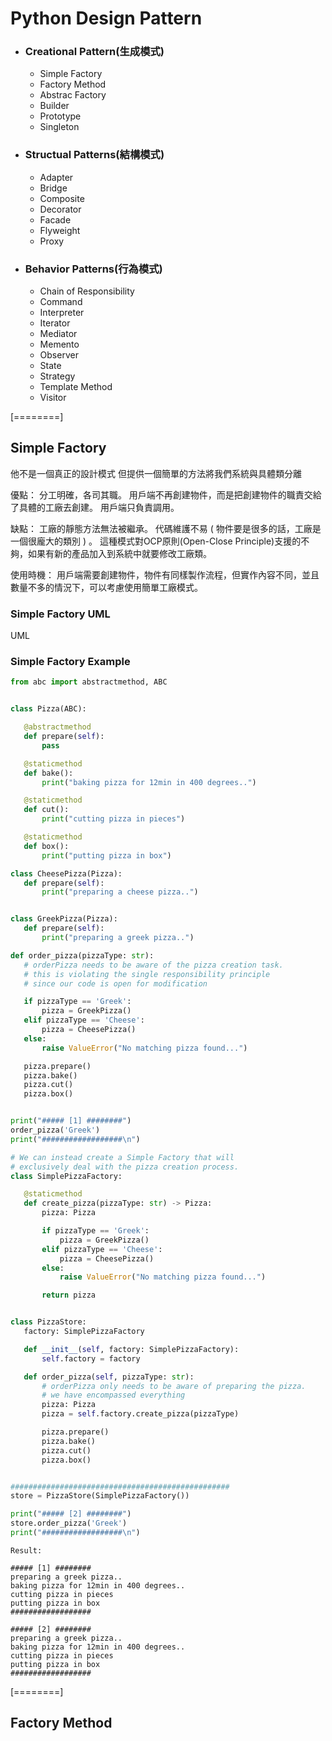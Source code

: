 # Python Design Pattern
- ### Creational Pattern(生成模式)
	- Simple Factory
	- Factory Method
	- Abstrac Factory
	- Builder
	- Prototype
	- Singleton
- ### Structual Patterns(結構模式)
	- Adapter
	- Bridge
	- Composite
	- Decorator
	- Facade
	- Flyweight
	- Proxy
- ### Behavior Patterns(行為模式)
	- Chain of Responsibility
	- Command
	- Interpreter
	- Iterator
	- Mediator
	- Memento
	- Observer
	- State
	- Strategy
	- Template Method
	- Visitor

[========]
## Simple Factory
他不是一個真正的設計模式
但提供一個簡單的方法將我們系統與具體類分離

優點：
分工明確，各司其職。
用戶端不再創建物件，而是把創建物件的職責交給了具體的工廠去創建。
用戶端只負責調用。

缺點：
工廠的靜態方法無法被繼承。
代碼維護不易 ( 物件要是很多的話，工廠是一個很龐大的類別 ) 。
這種模式對OCP原則(Open-Close Principle)支援的不夠，如果有新的產品加入到系統中就要修改工廠類。

使用時機：
用戶端需要創建物件，物件有同樣製作流程，但實作內容不同，並且數量不多的情況下，可以考慮使用簡單工廠模式。

### Simple Factory UML
UML

### Simple Factory Example

```python
from abc import abstractmethod, ABC


class Pizza(ABC):

   @abstractmethod
   def prepare(self):
       pass

   @staticmethod
   def bake():
       print("baking pizza for 12min in 400 degrees..")

   @staticmethod
   def cut():
       print("cutting pizza in pieces")

   @staticmethod
   def box():
       print("putting pizza in box")

class CheesePizza(Pizza):
   def prepare(self):
       print("preparing a cheese pizza..")


class GreekPizza(Pizza):
   def prepare(self):
       print("preparing a greek pizza..")

def order_pizza(pizzaType: str):
   # orderPizza needs to be aware of the pizza creation task.
   # this is violating the single responsibility principle
   # since our code is open for modification

   if pizzaType == 'Greek':
       pizza = GreekPizza()
   elif pizzaType == 'Cheese':
       pizza = CheesePizza()
   else:
       raise ValueError("No matching pizza found...")

   pizza.prepare()
   pizza.bake()
   pizza.cut()
   pizza.box()


print("##### [1] ########")
order_pizza('Greek')
print("##################\n")

# We can instead create a Simple Factory that will
# exclusively deal with the pizza creation process.
class SimplePizzaFactory:

   @staticmethod
   def create_pizza(pizzaType: str) -> Pizza:
       pizza: Pizza

       if pizzaType == 'Greek':
           pizza = GreekPizza()
       elif pizzaType == 'Cheese':
           pizza = CheesePizza()
       else:
           raise ValueError("No matching pizza found...")

       return pizza


class PizzaStore:
   factory: SimplePizzaFactory

   def __init__(self, factory: SimplePizzaFactory):
       self.factory = factory

   def order_pizza(self, pizzaType: str):
       # orderPizza only needs to be aware of preparing the pizza.
       # we have encompassed everything
       pizza: Pizza
       pizza = self.factory.create_pizza(pizzaType)

       pizza.prepare()
       pizza.bake()
       pizza.cut()
       pizza.box()


#################################################
store = PizzaStore(SimplePizzaFactory())

print("##### [2] ########")
store.order_pizza('Greek')
print("##################\n")
```

    Result:

    ##### [1] ########
    preparing a greek pizza..
    baking pizza for 12min in 400 degrees..
    cutting pizza in pieces
    putting pizza in box
    ##################

    ##### [2] ########
    preparing a greek pizza..
    baking pizza for 12min in 400 degrees..
    cutting pizza in pieces
    putting pizza in box
    ##################


[========]

## Factory Method
